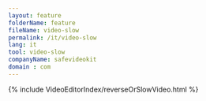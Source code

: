 ```yaml
---
layout: feature
folderName: feature
fileName: video-slow
permalink: /it/video-slow
lang: it
tool: video-slow
companyName: safevideokit
domain : com
---
```


{% include VideoEditorIndex/reverseOrSlowVideo.html %}

   
